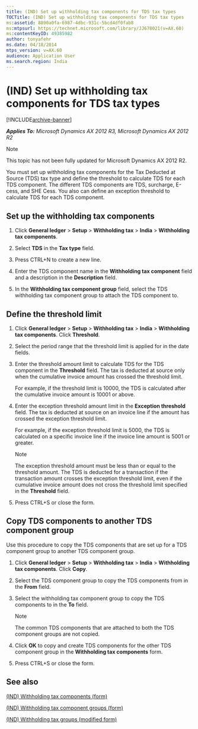 ```yaml
---
title: (IND) Set up withholding tax components for TDS tax types
TOCTitle: (IND) Set up withholding tax components for TDS tax types
ms:assetid: 8890a0fa-6987-4dbc-931c-5bcd4df0fab8
ms:mtpsurl: https://technet.microsoft.com/library/JJ678021(v=AX.60)
ms:contentKeyID: 49385982
author: tonyafehr
ms.date: 04/18/2014
mtps_version: v=AX.60
audience: Application User
ms.search.region: India
---
```


# (IND) Set up withholding tax components for TDS tax types 


[!INCLUDE[archive-banner](includes/archive-banner.md)]


_**Applies To:** Microsoft Dynamics AX 2012 R3, Microsoft Dynamics AX 2012 R2_


> [!NOTE]
> <P>This topic has not been fully updated for Microsoft Dynamics AX 2012 R2.</P>



You must set up withholding tax components for the Tax Deducted at Source (TDS) tax type and define the threshold to calculate TDS for each TDS component. The different TDS components are TDS, surcharge, E-cess, and SHE Cess. You also can define an exception threshold to calculate TDS for each TDS component.

## Set up the withholding tax components

1.  Click **General ledger** \> **Setup** \> **Withholding tax** \> **India** \> **Withholding tax components**.

2.  Select **TDS** in the **Tax type** field.

3.  Press CTRL+N to create a new line.

4.  Enter the TDS component name in the **Withholding tax component** field and a description in the **Description** field.

5.  In the **Withholding tax component group** field, select the TDS withholding tax component group to attach the TDS component to.

## Define the threshold limit

1.  Click **General ledger** \> **Setup** \> **Withholding tax** \> **India** \> **Withholding tax components**. Click **Threshold**.

2.  Select the period range that the threshold limit is applied for in the date fields.

3.  Enter the threshold amount limit to calculate TDS for the TDS component in the **Threshold** field. The tax is deducted at source only when the cumulative invoice amount has crossed the threshold limit.
    
    For example, if the threshold limit is 10000, the TDS is calculated after the cumulative invoice amount is 10001 or above.

4.  Enter the exception threshold amount limit in the **Exception threshold** field. The tax is deducted at source on an invoice line if the amount has crossed the exception threshold limit.
    
    For example, if the exception threshold limit is 5000, the TDS is calculated on a specific invoice line if the invoice line amount is 5001 or greater.
    

    > [!NOTE]
    > <P>The exception threshold amount must be less than or equal to the threshold amount. The TDS is deducted for a transaction if the transaction amount crosses the exception threshold limit, even if the cumulative invoice amount does not cross the threshold limit specified in the <STRONG>Threshold</STRONG> field.</P>



5.  Press CTRL+S or close the form.

## Copy TDS components to another TDS component group

Use this procedure to copy the TDS components that are set up for a TDS component group to another TDS component group.

1.  Click **General ledger** \> **Setup** \> **Withholding tax** \> **India** \> **Withholding tax components**. Click **Copy**.

2.  Select the TDS component group to copy the TDS components from in the **From** field.

3.  Select the withholding tax component group to copy the TDS components to in the **To** field.
    

    > [!NOTE]
    > <P>The common TDS components that are attached to both the TDS component groups are not copied.</P>



4.  Click **OK** to copy and create TDS components for the other TDS component group in the **Withholding tax components** form.

5.  Press CTRL+S or close the form.

## See also

[(IND) Withholding tax components (form)](https://technet.microsoft.com/library/jj664790\(v=ax.60\))

[(IND) Withholding tax component groups (form)](https://technet.microsoft.com/library/jj678017\(v=ax.60\))

[(IND) Withholding tax groups (modified form)](https://technet.microsoft.com/library/jj677874\(v=ax.60\))

  


